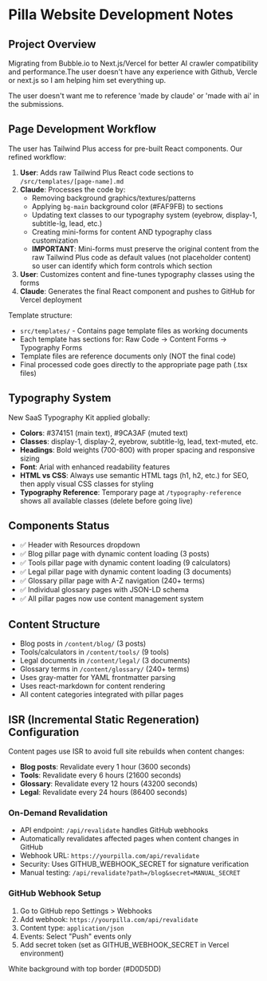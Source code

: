 # Pilla Website Development Notes

## Project Overview
Migrating from Bubble.io to Next.js/Vercel for better AI crawler compatibility and performance.The user doesn't have any experience with Github, Vercle or next.js so I am helping him set everything up.

The user doesn't want me to reference 'made by claude' or 'made with ai' in the submissions.

## Page Development Workflow
The user has Tailwind Plus access for pre-built React components. Our refined workflow:

1. **User**: Adds raw Tailwind Plus React code sections to `/src/templates/[page-name].md`
2. **Claude**: Processes the code by:
   - Removing background graphics/textures/patterns
   - Applying `bg-main` background color (#FAF9FB) to sections
   - Updating text classes to our typography system (eyebrow, display-1, subtitle-lg, lead, etc.)
   - Creating mini-forms for content AND typography class customization
   - **IMPORTANT**: Mini-forms must preserve the original content from the raw Tailwind Plus code as default values (not placeholder content) so user can identify which form controls which section
3. **User**: Customizes content and fine-tunes typography classes using the forms
4. **Claude**: Generates the final React component and pushes to GitHub for Vercel deployment

Template structure:
- `src/templates/` - Contains page template files as working documents
- Each template has sections for: Raw Code → Content Forms → Typography Forms
- Template files are reference documents only (NOT the final code)
- Final processed code goes directly to the appropriate page path (.tsx files)

## Typography System
New SaaS Typography Kit applied globally:
- **Colors**: #374151 (main text), #9CA3AF (muted text)  
- **Classes**: display-1, display-2, eyebrow, subtitle-lg, lead, text-muted, etc.
- **Headings**: Bold weights (700-800) with proper spacing and responsive sizing
- **Font**: Arial with enhanced readability features
- **HTML vs CSS**: Always use semantic HTML tags (h1, h2, etc.) for SEO, then apply visual CSS classes for styling
- **Typography Reference**: Temporary page at `/typography-reference` shows all available classes (delete before going live)

## Components Status
- ✅ Header with Resources dropdown
- ✅ Blog pillar page with dynamic content loading (3 posts)
- ✅ Tools pillar page with dynamic content loading (9 calculators)
- ✅ Legal pillar page with dynamic content loading (3 documents)
- ✅ Glossary pillar page with A-Z navigation (240+ terms)
- ✅ Individual glossary pages with JSON-LD schema
- ✅ All pillar pages now use content management system

## Content Structure
- Blog posts in `/content/blog/` (3 posts)
- Tools/calculators in `/content/tools/` (9 tools)
- Legal documents in `/content/legal/` (3 documents)
- Glossary terms in `/content/glossary/` (240+ terms)
- Uses gray-matter for YAML frontmatter parsing
- Uses react-markdown for content rendering
- All content categories integrated with pillar pages

## ISR (Incremental Static Regeneration) Configuration
Content pages use ISR to avoid full site rebuilds when content changes:
- **Blog posts**: Revalidate every 1 hour (3600 seconds)
- **Tools**: Revalidate every 6 hours (21600 seconds)  
- **Glossary**: Revalidate every 12 hours (43200 seconds)
- **Legal**: Revalidate every 24 hours (86400 seconds)

### On-Demand Revalidation
- API endpoint: `/api/revalidate` handles GitHub webhooks
- Automatically revalidates affected pages when content changes in GitHub
- Webhook URL: `https://yourpilla.com/api/revalidate`
- Security: Uses GITHUB_WEBHOOK_SECRET for signature verification
- Manual testing: `/api/revalidate?path=/blog&secret=MANUAL_SECRET`

### GitHub Webhook Setup
1. Go to GitHub repo Settings > Webhooks
2. Add webhook: `https://yourpilla.com/api/revalidate`
3. Content type: `application/json`
4. Events: Select "Push" events only
5. Add secret token (set as GITHUB_WEBHOOK_SECRET in Vercel environment)

White background with top border (#D0D5DD)
